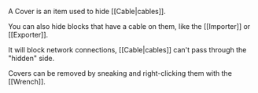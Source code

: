 A Cover is an item used to hide [[Cable|cables]].

You can also hide blocks that have a cable on them, like the [[Importer]] or [[Exporter]].

It will block network connections, [[Cable|cables]] can't pass through the "hidden" side.

Covers can be removed by sneaking and right-clicking them with the [[Wrench]].
